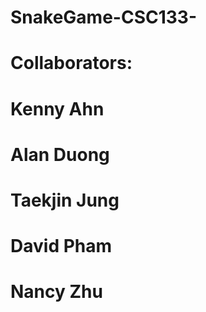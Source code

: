 # SnakeGame-CSC133-

# Collaborators:
# Kenny Ahn
# Alan Duong
# Taekjin Jung
# David Pham
# Nancy Zhu

